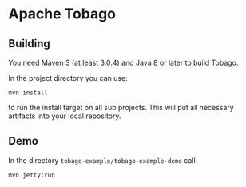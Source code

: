# Apache Tobago

## Building

You need Maven 3 (at least 3.0.4) and Java 8 or later to build Tobago.

In the project directory you can use:

```  
mvn install  

```

to run the install target on all sub projects. This will
put all necessary artifacts into your local repository.

## Demo

In the directory `tobago-example/tobago-example-demo` call:

```
mvn jetty:run
```
